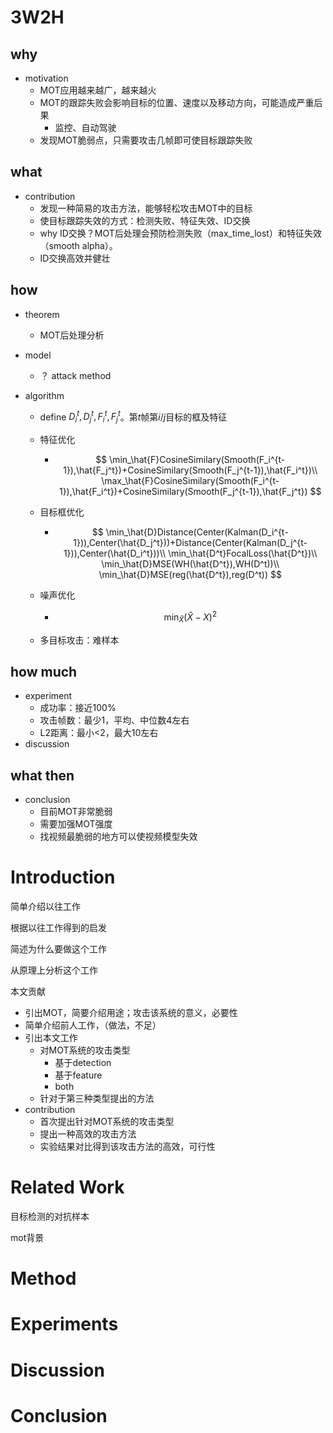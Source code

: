 # 3W2H

## why

* motivation
  * MOT应用越来越广，越来越火
  * MOT的跟踪失败会影响目标的位置、速度以及移动方向，可能造成严重后果
    * 监控、自动驾驶
  * 发现MOT脆弱点，只需要攻击几帧即可使目标跟踪失败

## what

* contribution
  * 发现一种简易的攻击方法，能够轻松攻击MOT中的目标
  * 使目标跟踪失效的方式：检测失败、特征失效、ID交换
  * why ID交换？MOT后处理会预防检测失败（max_time_lost）和特征失效（smooth alpha）。
  * ID交换高效并健壮

## how

* theorem

  * MOT后处理分析

* model

  * ？ attack method

* algorithm

  * define $D_i^t,D_j^t,F_i^t,F_j^t$。第$t$帧第$i/j$目标的框及特征

  * 特征优化

    * $$
      \min_\hat{F}CosineSimilary(Smooth(F_i^{t-1}),\hat{F_j^t})+CosineSimilary(Smooth(F_j^{t-1}),\hat{F_i^t})\\
      \max_\hat{F}CosineSimilary(Smooth(F_i^{t-1}),\hat{F_i^t})+CosineSimilary(Smooth(F_j^{t-1}),\hat{F_j^t})
      $$

  * 目标框优化

    * $$
      \min_\hat{D}Distance(Center(Kalman(D_i^{t-1})),Center(\hat{D_j^t}))+Distance(Center(Kalman(D_j^{t-1})),Center(\hat{D_i^t}))\\
      \min_\hat{D^t}FocalLoss(\hat{D^t})\\
      \min_\hat{D}MSE(WH(\hat{D^t}),WH(D^t))\\
      \min_\hat{D}MSE(reg(\hat{D^t}),reg(D^t))
      $$
  
  * 噪声优化
  
    * $$
      \min_\hat{X}(\hat{X}-X)^2
      $$
  
  * 多目标攻击：难样本

## how much

* experiment
  * 成功率：接近100%
  * 攻击帧数：最少1，平均、中位数4左右
  * L2距离：最小<2，最大10左右
* discussion

## what then

* conclusion
  * 目前MOT非常脆弱
  * 需要加强MOT强度
  * 找视频最脆弱的地方可以使视频模型失效

# Introduction

简单介绍以往工作

根据以往工作得到的启发

简述为什么要做这个工作

从原理上分析这个工作


本文贡献

* 引出MOT，简要介绍用途；攻击该系统的意义，必要性
* 简单介绍前人工作，（做法，不足）
* 引出本文工作
  * 对MOT系统的攻击类型
    * 基于detection
    * 基于feature
    * both
  * 针对于第三种类型提出的方法
* contribution
  * 首次提出针对MOT系统的攻击类型
  * 提出一种高效的攻击方法
  * 实验结果对比得到该攻击方法的高效，可行性


# Related Work

目标检测的对抗样本

mot背景

# Method



# Experiments



# Discussion



# Conclusion

